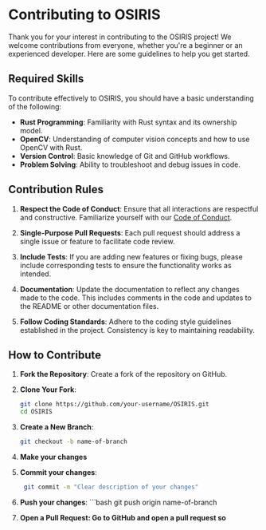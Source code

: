 # Contributing to OSIRIS

Thank you for your interest in contributing to the OSIRIS project! We welcome contributions from everyone, whether you're a beginner or an experienced developer. Here are some guidelines to help you get started.

## Required Skills

To contribute effectively to OSIRIS, you should have a basic understanding of the following:

- **Rust Programming**: Familiarity with Rust syntax and its ownership model.
- **OpenCV**: Understanding of computer vision concepts and how to use OpenCV with Rust.
- **Version Control**: Basic knowledge of Git and GitHub workflows.
- **Problem Solving**: Ability to troubleshoot and debug issues in code.

## Contribution Rules

1. **Respect the Code of Conduct**: Ensure that all interactions are respectful and constructive. Familiarize yourself with our [Code of Conduct](CODE_OF_CONDUCT.md).

2. **Single-Purpose Pull Requests**: Each pull request should address a single issue or feature to facilitate code review.

3. **Include Tests**: If you are adding new features or fixing bugs, please include corresponding tests to ensure the functionality works as intended.

4. **Documentation**: Update the documentation to reflect any changes made to the code. This includes comments in the code and updates to the README or other documentation files.

5. **Follow Coding Standards**: Adhere to the coding style guidelines established in the project. Consistency is key to maintaining readability.

## How to Contribute

1. **Fork the Repository**: Create a fork of the repository on GitHub.

2. **Clone Your Fork**:
   ```bash
   git clone https://github.com/your-username/OSIRIS.git
   cd OSIRIS

3. **Create a New Branch**:
   ```bash
   git checkout -b name-of-branch

4. **Make your changes**

5. **Commit your changes**:
   ```bash
    git commit -m "Clear description of your changes"

6. **Push your changes**:
    ``̀ bash
    git push origin name-of-branch

7. **Open a Pull Request: Go to GitHub and open a pull request so**